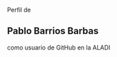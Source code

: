 Perfil de
## Pablo Barrios Barbas 
como usuario de GitHub en la ALADI

<!--
**PabloBarriosALADI/PabloBarriosALADI** is a ✨ _special_ ✨ repository because its `README.md` (this file) appears on your GitHub profile.
-->
